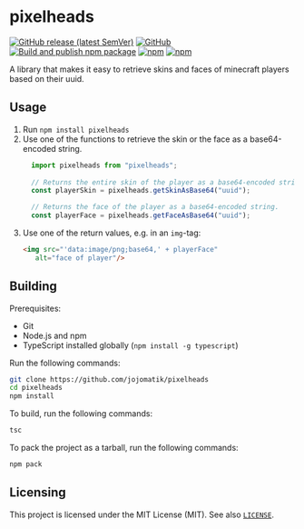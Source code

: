 # pixelheads
[![GitHub release (latest SemVer)](https://img.shields.io/github/v/release/jojomatik/pixelheads?sort=semver)](https://github.com/jojomatik/pixelheads/releases) [![GitHub](https://img.shields.io/github/license/jojomatik/pixelheads)](LICENSE) [![Build and publish npm package](https://github.com/jojomatik/pixelheads/actions/workflows/publish.yml/badge.svg)](https://github.com/jojomatik/pixelheads/actions/workflows/publish.yml) [![npm](https://img.shields.io/npm/v/pixelheads)](https://www.npmjs.com/package/pixelheads) [![npm](https://img.shields.io/npm/dw/pixelheads)](https://www.npmjs.com/package/pixelheads)

A library that makes it easy to retrieve skins and faces of minecraft players based on their uuid.

## Usage
1. Run `npm install pixelheads`
2. Use one of the functions to retrieve the skin or the face as a base64-encoded string.
   ```ts
     import pixelheads from "pixelheads";
     
     // Returns the entire skin of the player as a base64-encoded string. 
     const playerSkin = pixelheads.getSkinAsBase64("uuid"); 
   
     // Returns the face of the player as a base64-encoded string.
     const playerFace = pixelheads.getFaceAsBase64("uuid"); 
   ```
3. Use one of the return values, e.g. in an `img`-tag:
   ```html
   <img src="'data:image/png;base64,' + playerFace" 
      alt="face of player"/>
   ```

## Building
Prerequisites:
- Git
- Node.js and npm
- TypeScript installed globally (`npm install -g typescript`)

Run the following commands:
```sh
git clone https://github.com/jojomatik/pixelheads
cd pixelheads
npm install
```

To build, run the following commands:
```sh
tsc
```

To pack the project as a tarball, run the following commands:
```sh
npm pack
```

## Licensing
This project is licensed under the MIT License (MIT). See also [`LICENSE`](LICENSE).
